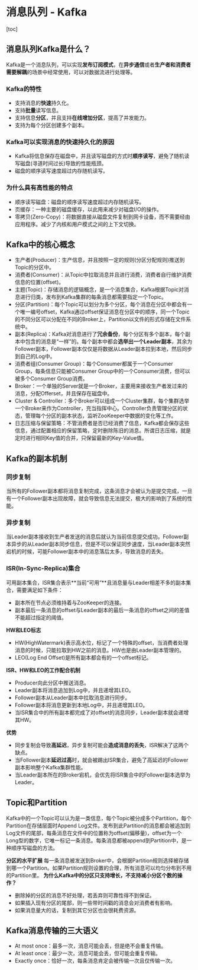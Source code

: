 # 消息队列 - Kafka
[toc]
## 消息队列Kafka是什么？
Kafka是一个消息队列，可以实现**发布订阅模式**，在**异步通信**或者**生产者和消费者需要解耦**的场景中经常使用，可以对数据流进行处理等。
### Kafka的特性
- 支持消息的**快速**持久化。
- 支持**批量**读写信息。
- 支持信息**分区**，并且支持**在线增加分区**，提高了并发能力。
- 支持为每个分区创建多个副本。
### Kafka可以实现消息的快速持久化的原因
- Kafka将信息保存在磁盘中，并且读写磁盘的方式时**顺序读写**，避免了随机读写磁盘(寻道时间过长)导致的性能瓶颈。
- 磁盘的顺序读写速度超过内存随机读写。
### 为什么具有高性能的特点
- 顺序读写磁盘：磁盘的顺序读写速度超过内存随机读写。
- 页缓存：一种主要的磁盘缓存，以此用来减少对磁盘I/O的操作。
- 零拷贝(Zero-Copy)：将数据直接从磁盘文件复制到网卡设备，而不需要经由应用程序。减少了内核和用户模式之间的上下文切换。

## Kafka中的核心概念
- 生产者(Producer)：生产信息，并且按照一定的规则(分区分配规则)推送到Topic的分区中。
- 消费者(Consumer)：从Topic中拉取消息并且进行消费，消费者自行维护消费信息的位置(offset)。
- 主题(Topic)：存储消息的逻辑概念，是一个消息集合，Kafka根据Topic对消息进行归类，发布到Kafka集群的每条消息都需要指定一个Topic。
- 分区(Partition)：每个Topic可以划分为多个分区，每个消息在分区中都会有一个唯一编号offset，Kafka通过offset保证消息在分区中的顺序，同一个Topic的不同分区可以分配在不同的Broker上，Partition以文件的形式存储在文件系统中。
- 副本(Replica)：Kafka对消息进行了**冗余备份**，每个分区有多个副本，每个副本中包含的消息是“一样”的。每个副本中都会**选举出一个Leader副本**，其余为Follower副本，Follower副本仅仅是将数据从Leader副本拉到本地，然后同步到自己的Log中。
- 消费者组(Consumer Group)：每个Consumer都属于一个Consumer Group，每条信息只能被Consumer Group中的一个Consumer消费，但可以被多个Consumer Group消费。
- Broker：一个单独的Server就是一个Broker，主要用来接收生产者发过来的消息，分配Offerset，并且保存在磁盘中。
- Cluster & Controller：多个Broker可以组成一个Cluster集群，每个集群选举一个Broker来作为Controller，充当指挥中心。Controller负责管理分区的状态，管理每个分区的副本状态，监听ZooKeeper中数据的变化等工作。
- 日志压缩与保留策略：不管消费者是否已经消费了信息，Kafka都会保存这些信息，通过配置相应的保留策略，定时删除陈旧的消息。所谓日志压缩，就是定时进行相同Key值的合并，只保留最新的Key-Value值。

## Kafka的副本机制
### 同步复制
当所有的Follower副本都将消息复制完成，这条消息才会被认为是提交完成，一旦有一个Follower副本出现故障，就会导致信息无法提交，极大的影响到了系统的性能。
### 异步复制
当Leader副本接收到生产者发送的消息后就认为当前信息提交成功。Follower副本异步的从Leader副本同步信息，但是不可以保证同步速度，当Leader副本突然宕机的时候，可能Follower副本中的消息落后太多，导致消息的丢失。
### ISR(In-Sync-Replica)集合
可用副本集合，ISR集合表示**当前“可用”**且消息量与Leader相差不多的副本集合，需要满足如下条件：
- 副本所在节点必须维持着与ZooKeeper的连接。
- 副本最后一条消息的offset与Leader副本的最后一条消息的offset之间的差值不能超过指定的阈值。

**HW和LEO标志**
- HW(HighWatermark)表示高水位，标记了一个特殊的offset，当消费者处理消息的时候，只能拉取到HW之前的消息。HW也是由Leader副本管理的。
- LEO(Log End Offset)是所有副本都会有的一个offset标记。

**ISR、HW和LEO的工作配合机制**
- Producer向此分区中推送消息。
- Leader副本将消息追加到Log中，并且递增其LEO。
- Follower副本从Leader副本中拉取消息进行同步。
- Follower副本将消息更新到本地Log中，并且递增其LEO。
- 当ISR集合中的所有副本都完成了对offset的消息同步，Leader副本就会递增其HW。

**优势**
- 同步复制会导致**高延迟**，异步复制可能会**造成消息的丢失**，ISR解决了这两个缺点。
- 当Follower副本**延迟过高**时，就会被踢出ISR集合，避免了高延迟的Follower副本影响整个Kafka集群性能。
- 当Leader副本所在的Broker宕机，会优先将ISR集合中的Follower副本选举为Leader。

## Topic和Partition
Kafka中的一个Topic可以认为是一类信息，每个Topic被分成多个Partition，每个Partition在存储层面时Append Log文件。发布到此Partition的消息都会被追加到Log文件的尾部，每条消息在文件中的位置称为offset(偏移量)，offset为一个Long型的数字，它唯一标记一条消息。每条消息都被append到Partition中，是一种顺序写磁盘的方法。

**分区的水平扩展**
每一条消息被发送到Broker中，会根据Partition规则选择被存储到哪一个Partition。如果Partition规则设置的合理，所有消息可以均匀分布到不用的Partition里。
**为什么Kafka中的分区只支持增长，不支持减小分区个数的操作？**
- 删除掉的分区的消息不好处理，若丢弃则可靠性得不到保证。
- 如果插入现有分区的尾部，则一些带时间戳的消息会对消费者有影响。
- 如果消息量大的话，复制到其它分区也会很耗费资源。

## Kafka消息传输的三大语义
- At most once：最多一次，消息可能会丢，但是绝不会重复传输。
- At least once：最少一次，消息可能会丢，但可能会重复传输。
- Exactly once：恰好一次，每条消息肯定会被传输一次且仅传输一次。